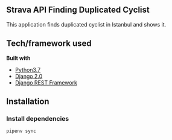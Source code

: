 ## Strava API Finding Duplicated Cyclist
This application finds duplicated cyclist in Istanbul and shows it.

## Tech/framework used

<b>Built with</b>
- [Python3.7](https://www.python.org)
- [Django 2.0](https://www.djangoproject.com)
- [Django REST Framework](http://www.django-rest-framework.org)

## Installation
### Install dependencies
```sh
pipenv sync
```
